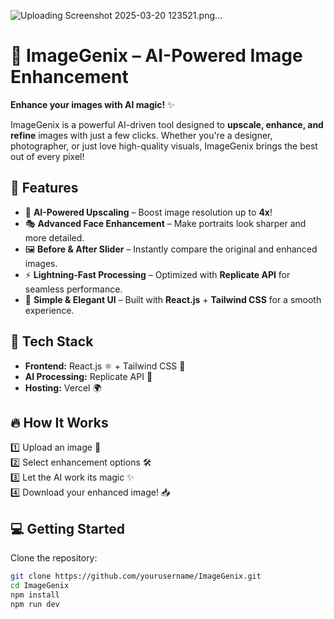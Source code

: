 ![Uploading Screenshot 2025-03-20 123521.png…]()


# 🚀 ImageGenix – AI-Powered Image Enhancement  

**Enhance your images with AI magic!** ✨  

ImageGenix is a powerful AI-driven tool designed to **upscale, enhance, and refine** images with just a few clicks. Whether you're a designer, photographer, or just love high-quality visuals, ImageGenix brings the best out of every pixel!  

## 🌟 Features  
- 🔼 **AI-Powered Upscaling** – Boost image resolution up to **4x**!  
- 🎭 **Advanced Face Enhancement** – Make portraits look sharper and more detailed.  
- 🖼️ **Before & After Slider** – Instantly compare the original and enhanced images.  
- ⚡ **Lightning-Fast Processing** – Optimized with **Replicate API** for seamless performance.  
- 🎨 **Simple & Elegant UI** – Built with **React.js** + **Tailwind CSS** for a smooth experience.  

## 🚀 Tech Stack  
- **Frontend:** React.js ⚛️ + Tailwind CSS 🎨  
- **AI Processing:** Replicate API 🤖  
- **Hosting:** Vercel 🌍  

## 🔥 How It Works  
1️⃣ Upload an image 📸  
2️⃣ Select enhancement options 🛠️  
3️⃣ Let the AI work its magic ✨  
4️⃣ Download your enhanced image! 📥  

## 💻 Getting Started  

Clone the repository:  
```sh
git clone https://github.com/yourusername/ImageGenix.git
cd ImageGenix
npm install
npm run dev
